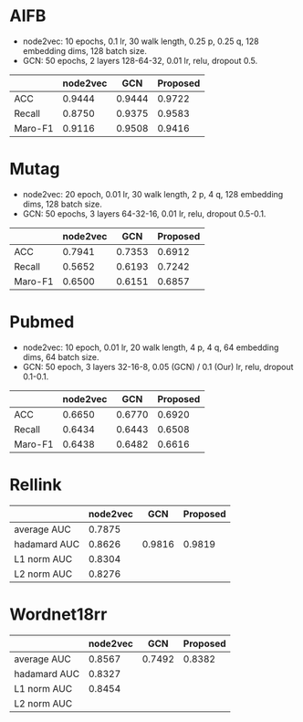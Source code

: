 # AIFB
- node2vec: 10 epochs, 0.1 lr, 30 walk length, 0.25 p, 0.25 q, 128 embedding dims, 128 batch size.
- GCN: 50 epochs, 2 layers 128-64-32, 0.01 lr, relu, dropout 0.5.

||node2vec|GCN|Proposed|
|---|---|---|---|
|ACC|0.9444|0.9444|0.9722|
|Recall|0.8750|0.9375|0.9583|
|Maro-F1|0.9116|0.9508|0.9416|

# Mutag
- node2vec: 20 epoch, 0.01 lr, 30 walk length, 2 p, 4 q, 128 embedding dims, 128 batch size.
- GCN: 50 epochs, 3 layers 64-32-16, 0.01 lr, relu, dropout 0.5-0.1.

||node2vec|GCN|Proposed|
|---|---|---|---|
|ACC|0.7941|0.7353|0.6912|
|Recall|0.5652|0.6193|0.7242|
|Maro-F1|0.6500|0.6151|0.6857|

# Pubmed
- node2vec: 10 epoch, 0.01 lr, 20 walk length, 4 p, 4 q, 64 embedding dims, 64 batch size.
- GCN: 50 epoch, 3 layers 32-16-8, 0.05 (GCN) / 0.1 (Our) lr, relu, dropout 0.1-0.1.

||node2vec|GCN|Proposed|
|---|---|---|---|
|ACC|0.6650|0.6770|0.6920|
|Recall|0.6434|0.6443|0.6508|
|Maro-F1|0.6438|0.6482|0.6616|

# Rellink
||node2vec|GCN|Proposed|
|---|---|---|---|
|average AUC|0.7875|||
|hadamard AUC|0.8626|0.9816|0.9819|
|L1 norm AUC|0.8304|||
|L2 norm AUC|0.8276|||

# Wordnet18rr
||node2vec|GCN|Proposed|
|---|---|---|---|
|average AUC|0.8567|0.7492|0.8382|
|hadamard AUC|0.8327|||
|L1 norm AUC|0.8454|||
|L2 norm AUC||||
